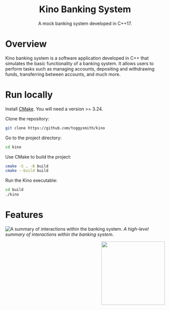 <h1 align="center">Kino Banking System</h1>
<p align="center">A mock banking system developed in C++17.</p>

# Overview

Kino banking system is a software application developed in C++ that simulates the basic functionality of a banking system. It allows users
to perform tasks such as managing accounts, depositing and withdrawing funds, transferring between accounts, and much more.

# Run locally

Install [CMake](https://cmake.org/). You will need a version >= 3.24.

Clone the repository:

```bash
git clone https://github.com/toggysmith/kino
```

Go to the project directory:

```bash
cd kino
```

Use CMake to build the project:

```bash
cmake -S . -B build
cmake --build build
```

Run the Kino executable:

```bash
cd build
./kino
```

# Features

![A summary of interactions within the banking system.](https://user-images.githubusercontent.com/61121030/234404824-8f9fa450-4b20-4746-aaf7-f04049e5d413.png)
*A high-level summary of interactions within the banking system.*

<a href="https://toggysmith.com">
  <picture>
    <source srcset="https://user-images.githubusercontent.com/61121030/234412163-6027c7f8-ffbe-4ebb-b83b-c8ce1941c5b4.png" media="(prefers-color-scheme: dark)" />
    <source srcset="https://user-images.githubusercontent.com/61121030/234409401-6c9037df-566d-4649-a5cc-12782ada38b5.png" media="(prefers-color-scheme: light)" />
    <img src="https://user-images.githubusercontent.com/61121030/234409401-6c9037df-566d-4649-a5cc-12782ada38b5.png" width="200" align="right" />
  </picture>
</a>